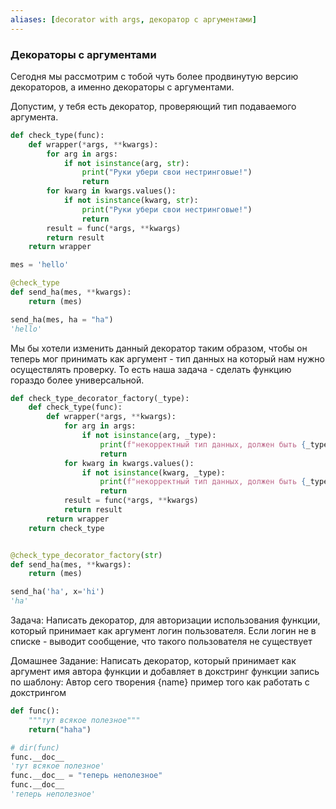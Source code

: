 ```yaml
---
aliases: [decorator with args, декоратор с аргументами]
---
```


### Декораторы с аргументами
Сегодня мы рассмотрим с тобой чуть более продвинутую версию декораторов, а именно декораторы с аргументами.

Допустим, у тебя есть декоратор, проверяющий тип подаваемого аргумента.
```py
def check_type(func):
    def wrapper(*args, **kwargs):
        for arg in args:
            if not isinstance(arg, str):
                print("Руки убери свои нестринговые!")
                return
        for kwarg in kwargs.values():
            if not isinstance(kwarg, str):
                print("Руки убери свои нестринговые!")
                return
        result = func(*args, **kwargs)
        return result
    return wrapper

mes = 'hello'

@check_type
def send_ha(mes, **kwargs):
    return (mes)

send_ha(mes, ha = "ha")
'hello'
```
Мы бы хотели изменить данный декоратор таким образом, чтобы он теперь мог принимать как аргумент - тип данных на который нам нужно осуществлять проверку.
То есть наша задача - сделать функцию гораздо более универсальной.
```py
def check_type_decorator_factory(_type):
    def check_type(func):
        def wrapper(*args, **kwargs):
            for arg in args:
                if not isinstance(arg, _type):
                    print(f"некорректный тип данных, должен быть {_type}")
                    return
            for kwarg in kwargs.values():
                if not isinstance(kwarg, _type):
                    print(f"некорректный тип данных, должен быть {_type}")
                    return
            result = func(*args, **kwargs)
            return result
        return wrapper
    return check_type


@check_type_decorator_factory(str)
def send_ha(mes, **kwargs):
    return (mes)

send_ha('ha', x='hi')
'ha'
```
Задача: Написать декоратор, для авторизации использования функции, который принимает как аргумент логин пользователя. Если логин не в списке - выводит сообщение, что такого пользователя не существует

Домашнее Задание:
Написать декоратор, который принимает как аргумент имя автора функции и добавляет в докстринг функции запись по шаблону:
Автор сего творения {name}
пример того как работать с докстрингом
```py
def func():
    """тут всякое полезное"""
    return("haha")

# dir(func)
func.__doc__
'тут всякое полезное'
func.__doc__ = "теперь неполезное"
func.__doc__
'теперь неполезное'
```